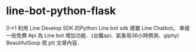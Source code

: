 # line-bot-python-flask

0->1
利用 Line Develop SDK 的Python Line bot sdk 建置 Line Chatbot。
串接一些免費 Api 為 Line bot 增加功能．(台鐵api、氣象局36小時預測、giphy)
BeautifulSoup 爬 ptt 文章內容．

